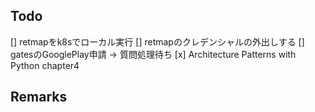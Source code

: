 ## Todo
[] retmapをk8sでローカル実行
[] retmapのクレデンシャルの外出しする
[] gatesのGooglePlay申請 -> 質問処理待ち
[x] Architecture Patterns with Python chapter4

## Remarks
